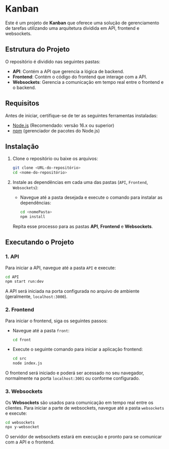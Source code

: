 # Kanban

Este é um projeto de **Kanban** que oferece uma solução de gerenciamento de tarefas utilizando uma arquitetura dividida em API, frontend e websockets.

## Estrutura do Projeto

O repositório é dividido nas seguintes pastas:

- **API**: Contém a API que gerencia a lógica de backend.
- **Frontend**: Contém o código do frontend que interage com a API.
- **Websockets**: Gerencia a comunicação em tempo real entre o frontend e o backend.

## Requisitos

Antes de iniciar, certifique-se de ter as seguintes ferramentas instaladas:

- [Node.js](https://nodejs.org) (Recomendado: versão 16.x ou superior)
- [npm](https://www.npmjs.com/) (gerenciador de pacotes do Node.js)

## Instalação

1. Clone o repositório ou baixe os arquivos:

   ```bash
   git clone <URL-do-repositório>
   cd <nome-do-repositório>
   ```

2. Instale as dependências em cada uma das pastas (`API`, `Frontend`, `Websockets`):

   - Navegue até a pasta desejada e execute o comando para instalar as dependências:

     ```bash
     cd <nomePasta>
     npm install
     ```

   Repita esse processo para as pastas **API**, **Frontend** e **Websockets**.

## Executando o Projeto

### 1. API

Para iniciar a API, navegue até a pasta `API` e execute:

```bash
cd API
npm start run:dev
```

A API será iniciada na porta configurada no arquivo de ambiente (geralmente, `localhost:3000`).

### 2. Frontend

Para iniciar o frontend, siga os seguintes passos:

- Navegue até a pasta `front`:

  ```bash
  cd front
  ```

- Execute o seguinte comando para iniciar a aplicação frontend:

  ```bash
  cd src
  node index.js
  ```

O frontend será iniciado e poderá ser acessado no seu navegador, normalmente na porta `localhost:3001` ou conforme configurado.

### 3. Websockets

Os **Websockets** são usados para comunicação em tempo real entre os clientes. Para iniciar a parte de websockets, navegue até a pasta `websockets` e execute:

```bash
cd websockets
npx y-websocket
```

O servidor de websockets estará em execução e pronto para se comunicar com a API e o frontend.
